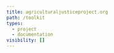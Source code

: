 ```yaml
---
title: agriculturaljusticeproject.org
path: /toolkit
types:
  - project
  - documentation
visibility: []
---
```


